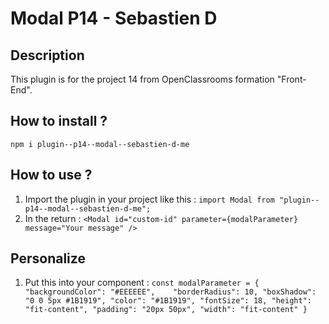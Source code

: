 # Modal P14 - Sebastien D
## Description
This plugin is for the project 14 from OpenClassrooms formation "Front-End".

## How to install ?
`npm i plugin--p14--modal--sebastien-d-me`

## How to use ?
1. Import the plugin in your project like this : `import Modal from "plugin--p14--modal--sebastien-d-me";`
2. In the return : `<Modal id="custom-id" parameter={modalParameter} message="Your message" />`

## Personalize
1. Put this into your component :
`const modalParameter = {
	"backgroundColor": "#EEEEEE",   
	"borderRadius": 10,
	"boxShadow": "0 0 5px #1B1919",
	"color": "#1B1919",
	"fontSize": 18,
	"height": "fit-content",
	"padding": "20px 50px",
	"width": "fit-content"
}`